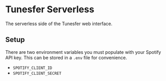 # Tunesfer Serverless

The serverless side of the Tunesfer web interface.

## Setup

There are two environment variables you must populate with your Spotify API key. This can be stored in a `.env` file for convenience.

* `SPOTIFY_CLIENT_ID`
* `SPOTIFY_CLIENT_SECRET`
